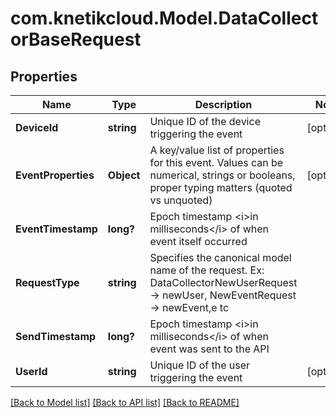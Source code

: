 # com.knetikcloud.Model.DataCollectorBaseRequest
## Properties

Name | Type | Description | Notes
------------ | ------------- | ------------- | -------------
**DeviceId** | **string** | Unique ID of the device triggering the event | [optional] 
**EventProperties** | **Object** | A key/value list of properties for this event. Values can be numerical, strings or booleans, proper typing matters (quoted vs unquoted) | [optional] 
**EventTimestamp** | **long?** | Epoch timestamp &lt;i&gt;in milliseconds&lt;/i&gt; of when event itself occurred | 
**RequestType** | **string** | Specifies the canonical model name of the request. Ex: DataCollectorNewUserRequest -&gt; newUser, NewEventRequest -&gt; newEvent,e tc | 
**SendTimestamp** | **long?** | Epoch timestamp &lt;i&gt;in milliseconds&lt;/i&gt; of when event was sent to the API | 
**UserId** | **string** | Unique ID of the user triggering the event | [optional] 

[[Back to Model list]](../README.md#documentation-for-models) [[Back to API list]](../README.md#documentation-for-api-endpoints) [[Back to README]](../README.md)


